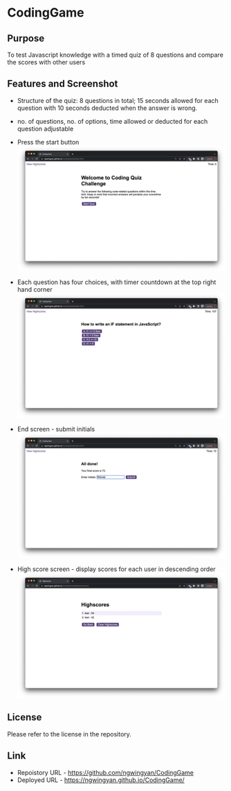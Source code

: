 # CodingGame

## Purpose
To test Javascript knowledge with a timed quiz of 8 questions and compare the scores with other users

## Features and Screenshot
- Structure of the quiz: 8 questions in total; 15 seconds allowed for each question with 10 seconds deducted when the answer is wrong.

- no. of questions, no. of options, time allowed or deducted for each question adjustable

- Press the start button
![screenshot](./assets/image/start.png)

- Each question has four choices, with timer countdown at the top right hand corner
![screenshot](./assets/image/question.png)

- End screen - submit initials
![screnshot](./assets/image/end.png)

- High score screen - display scores for each user in descending order
![screenshot](./assets/image/highscores.png)

## License
Please refer to the license in the repository.

## Link
- Repoistory URL - https://github.com/ngwingyan/CodingGame
- Deployed URL - https://ngwingyan.github.io/CodingGame/